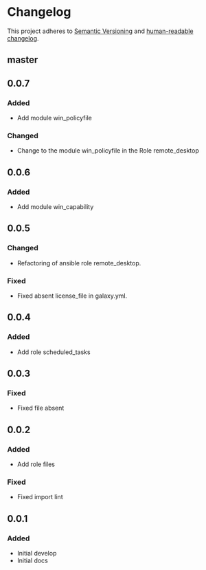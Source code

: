 # Changelog

This project adheres to [Semantic Versioning](https://semver.org/spec/v2.0.0.html)
and [human-readable changelog](https://keepachangelog.com/en/1.0.0/).

## master

## 0.0.7

### Added

- Add module win_policyfile

### Changed

- Change to the module win_policyfile in the Role remote_desktop

## 0.0.6

### Added

- Add module win_capability

## 0.0.5

### Changed

- Refactoring of ansible role remote_desktop.

### Fixed

- Fixed absent license_file in galaxy.yml.

## 0.0.4

### Added

- Add role scheduled_tasks

## 0.0.3

### Fixed

- Fixed file absent

## 0.0.2

### Added

- Add role files

### Fixed

- Fixed import lint

## 0.0.1

### Added

- Initial develop
- Initial docs
